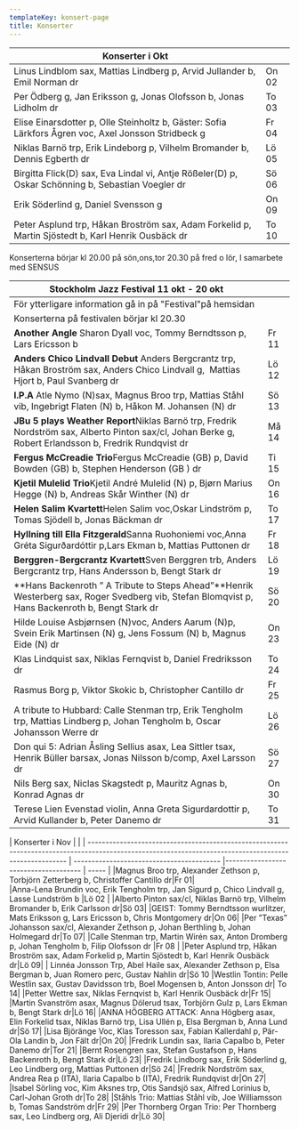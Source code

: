 ```yaml
---
templateKey: konsert-page
title: Konserter
---
```


| Konserter i Okt                                                                                   |       |
| ------------------------------------------------------------------------------------------------- | ----- |
| Linus Lindblom sax, Mattias Lindberg p, Arvid Jullander b, Emil Norman dr                         | On 02 |
| Per Ödberg g, Jan Eriksson g, Jonas Olofsson b, Jonas Lidholm dr                                  | To 03 |
| Elise Einarsdotter p, Olle Steinholtz b, Gäster: Sofia Lärkfors Ågren voc, Axel Jonsson Stridbeck g                                                   | Fr 04    |
| Niklas Barnö trp, Erik Lindeborg p, Vilhelm Bromander b, Dennis Egberth dr                        | Lö 05 |
| Birgitta Flick(D) sax, Eva Lindal vi, Antje Rößeler(D) p, Oskar Schönning b, Sebastian Voegler dr   | Sö 06 |
| Erik Söderlind g, Daniel Svensson g                                                               | On 09 |
| Peter Asplund trp, Håkan Broström sax, Adam Forkelid p, Martin Sjöstedt b, Karl Henrik Ousbäck dr | To 10 |

Konserterna börjar kl 20.00 på sön,ons,tor                                                                                                                               20.30 på fred o lör, I samarbete med SENSUS

| Stockholm Jazz Festival 11 okt - 20 okt                                                                                                                |                                           |
| ------------------------------------------------------------------------------------------------------------------------------------------------------ | ----------------------------------------- |
| För ytterligare information gå in på "Festival"på hemsidan|                                                                                             
| Konserterna på festivalen börjar kl 20.30 |
| **Another Angle** Sharon Dyall voc, Tommy Berndtsson p, Lars Ericsson b                                                                                | Fr 11                                     |
| **Anders Chico Lindvall Debut** Anders Bergcrantz trp, Håkan Broström sax, Anders Chico Lindvall g,  Mattias Hjort b, Paul Svanberg dr                 | Lö 12                                     |
| **I.P.A** Atle Nymo (N)sax, Magnus Broo trp, Mattias Ståhl vib, Ingebrigt Flaten (N) b, Håkon M. Johansen (N) dr                                       | Sö 13                                     |
| **JBu 5 plays Weather Report**Niklas Barnö trp, Fredrik Nordström sax, Alberto Pinton sax/cl, Johan Berke g, Robert Erlandsson b, Fredrik Rundqvist dr | Må 14                                     |
| **Fergus McCreadie Trio**Fergus McCreadie (GB) p, David Bowden (GB) b, Stephen Henderson (GB ) dr                                                      | Ti 15                                     |
| **Kjetil Mulelid Trio**Kjetil André Mulelid (N) p, Bjørn Marius Hegge (N) b, Andreas Skår Winther (N) dr                                               | On 16                                     |
| **Helen Salim Kvartett**Helen Salim voc,Oskar Lindström p, Tomas Sjödell b, Jonas Bäckman dr                                                           | To 17                                     |
| **Hyllning till Ella Fitzgerald**Sanna Ruohoniemi voc,Anna Gréta Sigurðardóttir p,Lars Ekman b, Mattias Puttonen dr                                    | Fr 18                                     |
| **Berggren-Bergcrantz Kvartett**Sven Berggren trb, Anders Bergcrantz trp, Hans Andersson b, Bengt Stark dr                                             | Lö 19                                     |
| **Hans Backenroth ” A Tribute to Steps Ahead”**Henrik Westerberg sax, Roger Svedberg vib, Stefan Blomqvist p, Hans Backenroth b, Bengt Stark dr        | Sö 20|                                     
|Hilde Louise Asbjørnsen (N)voc, Anders Aarum (N)p, Svein Erik Martinsen (N) g, Jens Fossum (N) b, Magnus Eide (N) dr| On 23|                                     
|Klas Lindquist sax, Niklas Fernqvist b, Daniel Fredriksson dr |To 24|
|Rasmus Borg p, Viktor Skokic b, Christopher Cantillo dr| Fr 25 |
|A tribute to Hubbard: Calle Stenman trp, Erik Tengholm trp, Mattias Lindberg p, Johan Tengholm b, Oscar Johansson Werre dr|Lö 26| 
|Don qui 5: Adrian Åsling Sellius asax, Lea Sittler tsax, Henrik Büller barsax, Jonas Nilsson b/comp, Axel Larsson dr |Sö 27|
|Nils Berg sax, Niclas Skagstedt p, Mauritz Agnas b, Konrad Agnas dr| On 30|
|Terese Lien Evenstad violin, Anna Greta Sigurdardottir p, Arvid Kullander b, Peter Danemo dr|To 31|

| Konserter i Nov                                                                                   |       |
| ------------------------------------------------------------------------------------------------------------------------------------------------------ | ----------------------------------------- |------------------------------------- | ----- |
|Magnus Broo trp, Alexander Zethson p, Torbjörn Zetterberg b, Christoffer Cantillo dr|Fr 01|    
|Anna-Lena Brundin voc, Erik Tengholm trp, Jan Sigurd p, Chico Lindvall g, Lasse Lundström b |Lö 02 |
|Alberto Pinton sax/cl, Niklas Barnö trp, Vilhelm Bromander b, Erik Carlsson dr|Sö 03|
|GEIST: Tommy Berndtsson wurlitzer, Mats Eriksson g, Lars Ericsson b, Chris Montgomery dr|On 06|
|Per ”Texas” Johansson sax/cl, Alexander Zethson p, Johan Berthling b, Johan Holmegard dr|To 07|
|Calle Stenman trp, Martin Wirén sax, Anton Dromberg p, Johan Tengholm b, Filip Olofsson dr |Fr 08 |
|Peter Asplund trp, Håkan Broström sax, Adam Forkelid p, Martin Sjöstedt b, Karl Henrik Ousbäck dr|Lö 09|
| Linnéa Jonsson Trp, Abel Haile sax, Alexander Zethson p, Elsa Bergman b, Juan Romero perc, Gustav Nahlin dr|Sö 10
|Westlin Tontin: Pelle Westlin sax, Gustav Davidsson trb, Boel Mogensen b, Anton Jonsson dr| To 14|
|Petter Wettre sax, Niklas Fernqvist b, Karl Henrik Ousbäck dr|Fr 15|
|Martin Svanström asax, Magnus Dölerud tsax, Torbjörn Gulz p, Lars Ekman b, Bengt Stark dr|Lö 16|
|ANNA HÖGBERG ATTACK: Anna Högberg asax, Elin Forkelid tsax, Niklas Barnö trp, Lisa Ullén p, Elsa Bergman b, Anna Lund dr|Sö 17|
|Lisa Björänge Voc, Klas Toresson sax, Fabian Kallerdahl p, Pär-Ola Landin b, Jon Fält dr|On 20|
|Fredrik Lundin sax, Ilaria Capalbo b, Peter Danemo dr|Tor 21|
|Bernt Rosengren sax, Stefan Gustafson p, Hans Backenroth b, Bengt Stark dr|Lö 23|
|Fredrik Lindborg sax, Erik Söderlind g, Leo Lindberg org, Mattias Puttonen dr|Sö 24|
|Fredrik Nordström sax, Andrea Rea p (ITA), Ilaria Capalbo b (ITA), Fredrik Rundqvist dr|On 27|
|Isabel Sörling voc, Kim Aksnes trp, Otis Sandsjö sax, Alfred Lorinius b, Carl-Johan Groth dr|To 28|
|Ståhls Trio: Mattias Ståhl vib, Joe Williamsson b, Tomas Sandström dr|Fr 29|
|Per Thornberg Organ Trio: Per Thornberg sax, Leo Lindberg org, Ali Djeridi dr|Lö 30|	  
  





                                                                                 
